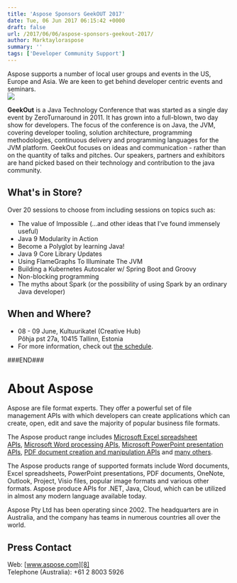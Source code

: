 ```yaml
---
title: 'Aspose Sponsors GeekOUT 2017'
date: Tue, 06 Jun 2017 06:15:42 +0000
draft: false
url: /2017/06/06/aspose-sponsors-geekout-2017/
author: Marktayloraspose
summary: ''
tags: ['Developer Community Support']
---
```


Aspose supports a number of local user groups and events in the US, Europe and Asia. We are keen to get behind developer centric events and seminars.  
[![][1]](http://blog.aspose.com/wp-content/uploads/sites/2/2017/06/logo.png)

**GeekOut** is a Java Technology Conference that was started as a single day event by ZeroTurnaround in 2011. It has grown into a full-blown, two day show for developers. The focus of the conference is on Java, the JVM, covering developer tooling, solution architecture, programming methodologies, continuous delivery and programming languages for the JVM platform. GeekOut focuses on ideas and communication - rather than on the quantity of talks and pitches. Our speakers, partners and exhibitors are hand picked based on their technology and contribution to the java community.  
  

## What's in Store?

Over 20 sessions to choose from including sessions on topics such as:

*   The value of Impossible (…and other ideas that I’ve found immensely useful)
*   Java 9 Modularity in Action
*   Become a Polyglot by learning Java!
*   Java 9 Core Library Updates
*   Using FlameGraphs To Illuminate The JVM
*   Building a Kubernetes Autoscaler w/ Spring Boot and Groovy
*   Non-blocking programming
*   The myths about Spark (or the possibility of using Spark by an ordinary Java developer)

## When and Where?

*   08 - 09 June, Kultuurikatel (Creative Hub)  
    Põhja pst 27a, 10415 Tallinn, Estonia
*   For more information, check out [the schedule][2].

###END###

# About Aspose

Aspose are file format experts. They offer a powerful set of file management APIs with which developers can create applications which can create, open, edit and save the majority of popular business file formats.

The Aspose product range includes [Microsoft Excel spreadsheet APIs][3], [Microsoft Word processing APIs][4], [Microsoft PowerPoint presentation APIs][5], [PDF document creation and manipulation APIs][6] and [many others][7].

The Aspose products range of supported formats include Word documents, Excel spreadsheets, PowerPoint presentations, PDF documents, OneNote, Outlook, Project, Visio files, popular image formats and various other formats. Aspose produce APIs for .NET, Java, Cloud, which can be utilized in almost any modern language available today.

Aspose Pty Ltd has been operating since 2002. The headquarters are in Australia, and the company has teams in numerous countries all over the world.

## Press Contact

Web: [www.aspose.com][8]  
Telephone (Australia): +61 2 8003 5926




[1]: http://blog.aspose.com/wp-content/uploads/sites/2/2017/06/logo.png
[2]: https://2017.geekout.ee/schedule/
[3]: http://www.aspose.com/.net/excel-component.aspx?utm_source=ignitenz2015&utm_medium=web&utm_campaign=ignitenz2015
[4]: http://www.aspose.com/.net/word-component.aspx?utm_source=ignitenz2015&utm_medium=web&utm_campaign=ignitenz2015
[5]: http://www.aspose.com/.net/powerpoint-component.aspx?utm_source=ignitenz2015&utm_medium=web&utm_campaign=ignitenz2015
[6]: http://www.aspose.com/.net/pdf-component.aspx?utm_source=ignitenz2015&utm_medium=web&utm_campaign=ignitenz2015
[7]: http://www.aspose.com/total-component-suite.aspx?utm_source=ignitenz2015&utm_medium=web&utm_campaign=ignitenz2015
[8]: http://www.aspose.com/



